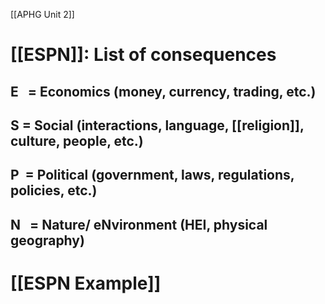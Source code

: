  [[APHG Unit 2]]

# [[ESPN]]: List of consequences
## E   = Economics (money, currency, trading, etc.)

## S = Social (interactions, language, [[religion]], culture, people, etc.)

## P  = Political (government, laws, regulations, policies, etc.)

## N   = Nature/ eNvironment (HEI, physical geography)

# [[ESPN Example]]